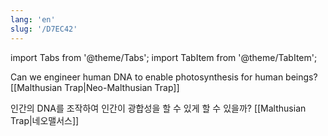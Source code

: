 ```yaml
---
lang: 'en'
slug: '/D7EC42'
---
```


import Tabs from '@theme/Tabs';
import TabItem from '@theme/TabItem';

<Tabs groupId='lang' queryString>
<TabItem value='en' label='English 🇺🇸' lang='en-US' default>
<div lang='en-US'>

Can we engineer human DNA to enable photosynthesis for human beings? [[Malthusian Trap|Neo-Malthusian Trap]]

</div>
</TabItem>
<TabItem value='ko' label='한국어 🇰🇷' lang='ko-KR'>
<div lang='ko-KR'>

인간의 DNA를 조작하여 인간이 광합성을 할 수 있게 할 수 있을까? [[Malthusian Trap|네오맬서스]]

</div>
</TabItem>
</Tabs>
